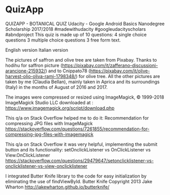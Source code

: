# QuizApp
QUIZAPP - BOTANICAL QUIZ
Udacity - Google Android Basics Nanodegree Scholarship 2017/2018 #madewithudacity #googleudacityscholars #abndproject
This quiz is made up of 10 questions:
4 single choice questions
3 multiple choice questions
3 free form text.

English version
Italian version

The pictures of saffron and olive tree are taken from Pixabay.
Thanks to hodihu for saffron picture (https://pixabay.com/it/zafferano-discussioni-arancione-215932/) and 
to Cnippato78 (https://pixabay.com/it/olive-harvest-olio-oliva-rami-1798348/) for olive tree.
All the other pictures are taken by me (Claudia Bellan), mainly taken in Aprica and its surroundings (Italy) in the months of August of 2016 and 2017.

The images were compressed or resized using ImageMagick, © 1999-2018 ImageMagick Studio LLC downloaded at :
https://www.imagemagick.org/script/download.php

This q/a on Stack Overflow helped me to do it:
Recommendation for compressing JPG files with ImageMagick
https://stackoverflow.com/questions/7261855/recommendation-for-compressing-jpg-files-with-imagemagick


This q/a on Stack Overflow it was very helpful, implementing the submit button and its functionality: 
setOnclickListener vs OnClickListener vs View.OnClickListener
https://stackoverflow.com/questions/29479647/setonclicklistener-vs-onclicklistener-vs-view-onclicklistener

I integrated Butter Knife library to the code for easy initialization by eliminating the use of findViewById.
Butter Knife Copyright 2013 Jake Wharton
http://jakewharton.github.io/butterknife/

